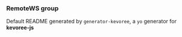 ### RemoteWS group

Default README generated by `generator-kevoree`, a `yo` generator for __kevoree-js__